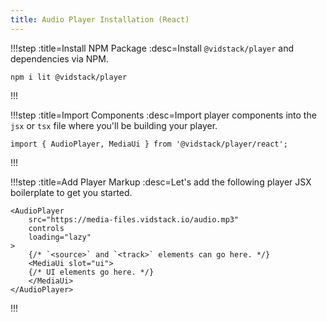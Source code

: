 ```yaml
---
title: Audio Player Installation (React)
---
```


!!!step :title=Install NPM Package :desc=Install `@vidstack/player` and dependencies via NPM.

```bash:copy
npm i lit @vidstack/player
```

!!!

!!!step :title=Import Components :desc=Import player components into the `jsx` or `tsx` file where you'll be building your player.

```js:copy
import { AudioPlayer, MediaUi } from '@vidstack/player/react';
```

!!!

!!!step :title=Add Player Markup :desc=Let's add the following player JSX boilerplate to get you started.

```jsx:copy
<AudioPlayer
	src="https://media-files.vidstack.io/audio.mp3"
	controls
	loading="lazy"
>
	{/* `<source>` and `<track>` elements can go here. */}
	<MediaUi slot="ui">
  	{/* UI elements go here. */}
	</MediaUi>
</AudioPlayer>
```

!!!
